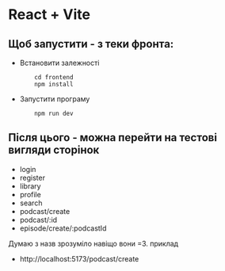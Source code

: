 # React + Vite

## Щоб запустити - з теки фронта:
- Встановити залежності
	```
		cd frontend
		npm install
	```
- Запустити програму
	```
		npm run dev
	```

## Після цього - можна перейти на тестові вигляди сторінок
- login
- register
- library
- profile
- search
- podcast/create
- podcast/:id
- episode/create/:podcastId

Думаю з назв зрозуміло навіщо вони =3. приклад
- http://localhost:5173/podcast/create